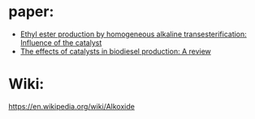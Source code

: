 # paper:
- [Ethyl ester production by homogeneous alkaline transesterification: Influence of the catalyst](https://www.sciencedirect.com/science/article/abs/pii/S0960852411001441)
- [The effects of catalysts in biodiesel production: A review](https://www.sciencedirect.com/science/article/abs/pii/S1226086X1200233X)

# Wiki:
https://en.wikipedia.org/wiki/Alkoxide
